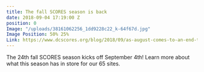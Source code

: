```yaml
---
title: The fall SCORES season is back
date: 2018-09-04 17:19:00 Z
position: 0
Image: "/uploads/38161062256_1dd9228c22_k-64f67d.jpg"
Image Position: 50% 25%
Link: https://www.dcscores.org/blog/2018/09/as-august-comes-to-an-end-the-fall-scores-season-quickly-begins
---
```


The 24th fall SCORES season kicks off September 4th! Learn more about what this season has in store for our 65 sites.